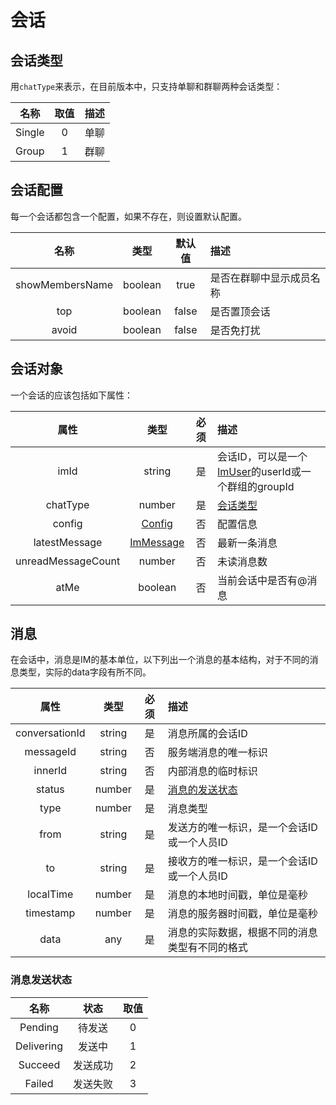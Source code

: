 # 会话

## 会话类型

用`chatType`来表示，在目前版本中，只支持单聊和群聊两种会话类型：

| 名称 | 取值 | 描述 |
| :-: | :-: | :- |
| Single | 0 | 单聊 |
| Group | 1 | 群聊 |

## 会话配置

每一个会话都包含一个配置，如果不存在，则设置默认配置。

| 名称 | 类型 | 默认值 | 描述 |
| :-: | :-: | :-: | :- |
| showMembersName | boolean | true | 是否在群聊中显示成员名称 |
| top | boolean | false | 是否置顶会话 |
| avoid | boolean | false | 是否免打扰 |

## 会话对象

一个会话的应该包括如下属性：

| 属性 | 类型 | 必须 | 描述 |
| :-: | :-: | :-: | :- |
| imId | string | 是 | 会话ID，可以是一个[ImUser](zh-cn/struct/Organization#用户)的userId或一个群组的groupId |
| chatType | number | 是 | [会话类型](#会话类型) |
| config | [Config](#会话配置) | 否 | 配置信息 |
| latestMessage | [ImMessage](#消息) | 否 | 最新一条消息 |
| unreadMessageCount | number | 否 | 未读消息数 |
| atMe | boolean | 否 | 当前会话中是否有@消息 |

## 消息

在会话中，消息是IM的基本单位，以下列出一个消息的基本结构，对于不同的消息类型，实际的data字段有所不同。

| 属性 | 类型 | 必须 | 描述 |
| :-: | :-: | :-: | :- |
| conversationId | string | 是 | 消息所属的会话ID |
| messageId | string | 否 | 服务端消息的唯一标识 |
| innerId | string | 否 | 内部消息的临时标识 |
| status | number | 是 | [消息的发送状态](#消息发送状态) |
| type | number | 是 | 消息类型 |
| from | string | 是 | 发送方的唯一标识，是一个会话ID或一个人员ID |
| to | string | 是 | 接收方的唯一标识，是一个会话ID或一个人员ID |
| localTime | number | 是 | 消息的本地时间戳，单位是毫秒 |
| timestamp | number | 是 | 消息的服务器时间戳，单位是毫秒 |
| data | any | 是 | 消息的实际数据，根据不同的消息类型有不同的格式 |

### 消息发送状态

| 名称 | 状态 | 取值 |
| :-: | :-: | :-: |
| Pending | 待发送 | 0 |
| Delivering | 发送中 | 1 |
| Succeed | 发送成功 | 2 |
| Failed | 发送失败 | 3 |